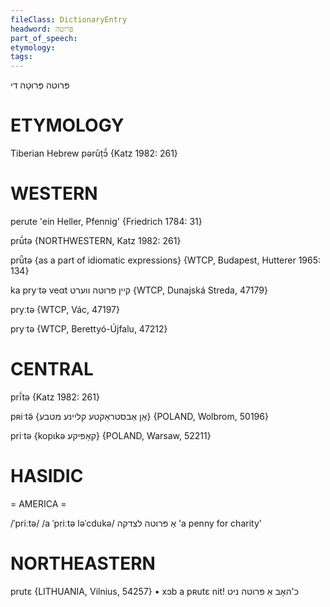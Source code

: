 ```yaml
---
fileClass: DictionaryEntry
headword: פּרוטה
part_of_speech: 
etymology: 
tags: 
---
```

פּרוטה
פְּרוּטָה
די

ETYMOLOGY
===========
Tiberian Hebrew pərūṭɔ̄́
{Katz 1982: 261}

WESTERN
========

perute 'ein Heller, Pfennig' {Friedrich 1784: 31}

prū́tə {NORTHWESTERN, Katz 1982: 261}

prǖtə {as a part of idiomatic expressions} {WTCP, Budapest, Hutterer 1965: 134}

ka pryˑtə veαt קיין פּרוטה ווערט {WTCP, Dunajská Streda, 47179}

pryːtə {WTCP, Vác, 47197}

pryˑtə {WTCP, Berettyó-Újfalu, 47212}

CENTRAL
========

prī́tə {Katz 1982: 261}

pʀiˑtə̃ {אַן אַבסטראַקטע קליינע מטבע} {POLAND, Wolbrom, 50196}

priˑtə {kopɩkə קאָפּיקע} {POLAND, Warsaw, 52211}

HASIDIC
=======
= AMERICA = 

/ˈpriːtə/
/a ˈpriːtə ləˈcdukə/ אַ פּרוטה לצדקה 'a penny for charity'

NORTHEASTERN
==============

prutɛ {LITHUANIA, Vilnius, 54257}
	•	xɔb a pʀutɛ nit! כ'האָב אַ פּרוטה ניט

